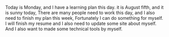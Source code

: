 Today is Monday, and I have a learning plan this day. it is August fifth, and it is sunny today, There are many people need to work this day, and I also need to finish my plan this week, Fortunately I can do something for myself. I will finish my resume and I also need to update some site about myself. And I also want to made some technical tools by myself.
